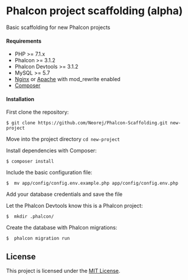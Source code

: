 # Phalcon project scaffolding (alpha)

Basic scaffolding for new Phalcon projects

#### Requirements

* PHP >= 7.1.x
* Phalcon >= 3.1.2
* Phalcon Devtools >= 3.1.2
* MySQL >= 5.7
* [Nginx][1] or [Apache][2] with mod_rewrite enabled
* [Composer][3]


#### Installation

First clone the repository:
```
$ git clone https://github.com/Neorej/Phalcon-Scaffolding.git new-project
```
Move into the project directory
```cd new-project```

Install dependencies with Composer:
```
$ composer install
```

Include the basic configuration file:
```
$  mv app/config/config.env.example.php app/config/config.env.php
```
Add your database credentials and save the file

Let the Phalcon Devtools know this is a Phalcon project:
```
$  mkdir .phalcon/
```

Create the database with Phalcon migrations:
```
$  phalcon migration run
```

## License

This project is licensed under the [MIT License][4].



[1]: https://nginx.org/
[2]: https://httpd.apache.org/
[3]: https://getcomposer.org/
[4]: https://github.com/Neorej/Phalcon-Scaffolding/blob/master/LICENSE.md